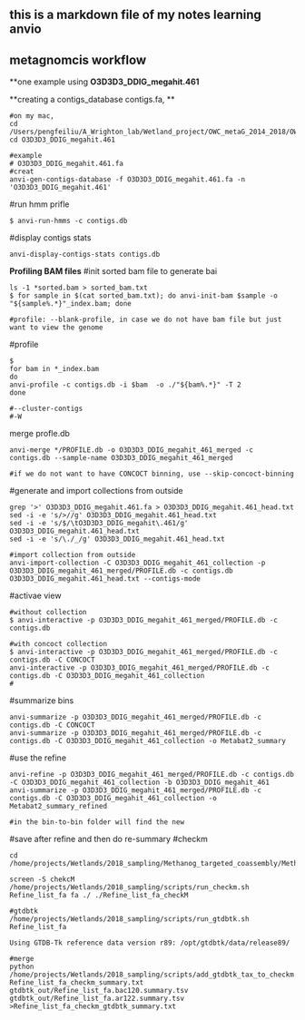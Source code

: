 ## this is a markdown file of my notes learning anvio

## metagnomcis workflow

**one example using 
**O3D3D3_DDIG_megahit.461**

**creating a contigs_database contigs.fa, **

```
#on my mac, 
cd /Users/pengfeiliu/A_Wrighton_lab/Wetland_project/OWC_metaG_2014_2018/OWC_wetland_methanogens_database/anvio_refine_MAGs
cd O3D3D3_DDIG_megahit.461

#example
# O3D3D3_DDIG_megahit.461.fa
#creat
anvi-gen-contigs-database -f O3D3D3_DDIG_megahit.461.fa -n 'O3D3D3_DDIG_megahit.461'
```

#run hmm prifle
```
$ anvi-run-hmms -c contigs.db
```

#display contigs stats
```
anvi-display-contigs-stats contigs.db
```

**Profiling BAM files**
#init sorted bam file to generate bai
```
ls -1 *sorted.bam > sorted_bam.txt
$ for sample in $(cat sorted_bam.txt); do anvi-init-bam $sample -o "${sample%.*}"_index.bam; done

#profile: --blank-profile, in case we do not have bam file but just want to view the genome
```

#profile
```
$ 
for bam in *_index.bam
do 
anvi-profile -c contigs.db -i $bam  -o ./"${bam%.*}" -T 2 
done

#--cluster-contigs
#-W

```

merge profle.db
```
anvi-merge */PROFILE.db -o O3D3D3_DDIG_megahit_461_merged -c contigs.db --sample-name O3D3D3_DDIG_megahit_461_merged  

#if we do not want to have CONCOCT binning, use --skip-concoct-binning
```

#generate and import collections from outside
```
grep '>' O3D3D3_DDIG_megahit.461.fa > O3D3D3_DDIG_megahit.461_head.txt
sed -i -e 's/>//g' O3D3D3_DDIG_megahit.461_head.txt
sed -i -e 's/$/\tO3D3D3_DDIG_megahit\.461/g' O3D3D3_DDIG_megahit.461_head.txt
sed -i -e 's/\./_/g' O3D3D3_DDIG_megahit.461_head.txt

#import collection from outside
anvi-import-collection -C O3D3D3_DDIG_megahit_461_collection -p O3D3D3_DDIG_megahit_461_merged/PROFILE.db -c contigs.db O3D3D3_DDIG_megahit.461_head.txt --contigs-mode
```


#activae view
```
#without collection
$ anvi-interactive -p O3D3D3_DDIG_megahit_461_merged/PROFILE.db -c contigs.db 

#with concoct collection
$ anvi-interactive -p O3D3D3_DDIG_megahit_461_merged/PROFILE.db -c contigs.db -C CONCOCT
anvi-interactive -p O3D3D3_DDIG_megahit_461_merged/PROFILE.db -c contigs.db -C O3D3D3_DDIG_megahit_461_collection
#
```

#summarize bins
```
anvi-summarize -p O3D3D3_DDIG_megahit_461_merged/PROFILE.db -c contigs.db -C CONCOCT
anvi-summarize -p O3D3D3_DDIG_megahit_461_merged/PROFILE.db -c contigs.db -C O3D3D3_DDIG_megahit_461_collection -o Metabat2_summary

```

#use the refine 
```
anvi-refine -p O3D3D3_DDIG_megahit_461_merged/PROFILE.db -c contigs.db -C O3D3D3_DDIG_megahit_461_collection -b O3D3D3_DDIG_megahit_461
anvi-summarize -p O3D3D3_DDIG_megahit_461_merged/PROFILE.db -c contigs.db -C O3D3D3_DDIG_megahit_461_collection -o Metabat2_summary_refined

#in the bin-to-bin folder will find the new 
```

#save after refine and then do re-summary
#checkm


```
cd /home/projects/Wetlands/2018_sampling/Methanog_targeted_coassembly/Methanogens_bins_refine_anvio/Refine_list_fa

screen -S chekcM
/home/projects/Wetlands/2018_sampling/scripts/run_checkm.sh Refine_list_fa fa ./ ./Refine_list_fa_checkM

#gtdbtk
/home/projects/Wetlands/2018_sampling/scripts/run_gtdbtk.sh Refine_list_fa

Using GTDB-Tk reference data version r89: /opt/gtdbtk/data/release89/

#merge
python /home/projects/Wetlands/2018_sampling/scripts/add_gtdbtk_tax_to_checkm.py Refine_list_fa_checkm_summary.txt gtdbtk_out/Refine_list_fa.bac120.summary.tsv gtdbtk_out/Refine_list_fa.ar122.summary.tsv >Refine_list_fa_checkm_gtdbtk_summary.txt
```
